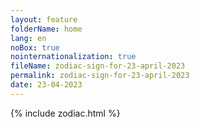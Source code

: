 ```yaml
---
layout: feature
folderName: home
lang: en
noBox: true
nointernationalization: true
fileName: zodiac-sign-for-23-april-2023
permalink: zodiac-sign-for-23-april-2023
date: 23-04-2023
---
```

{% include zodiac.html %}
